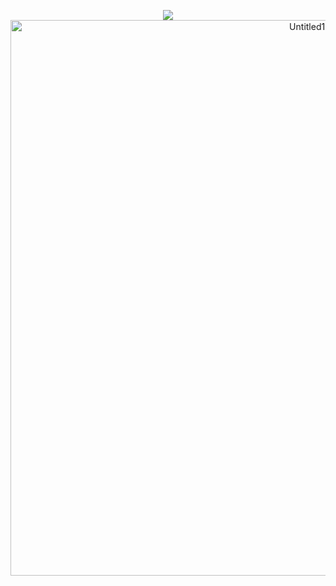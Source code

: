 <p align="center">
<img src="https://komarev.com/ghpvc/?username=nosology&color=blue"
</p>

  <img width="1080" height="889" alt="Untitled1131_20250823235254" src="https://github.com/user-attachments/assets/742c956f-c1b1-40bd-9877-696684eb82f8" />
